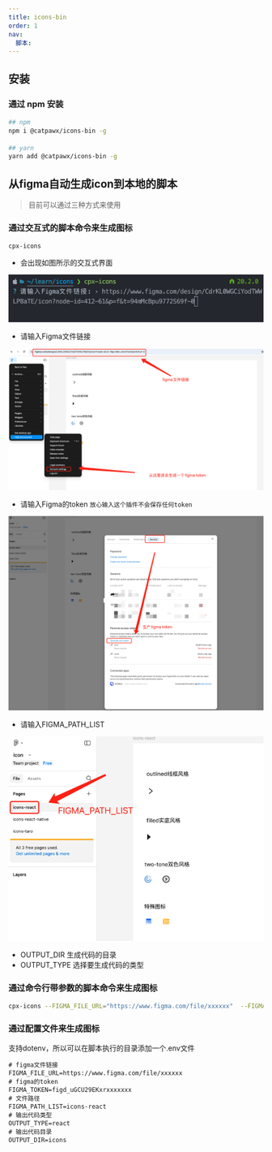 ```yaml
---
title: icons-bin
order: 1
nav:
  脚本:
---
```


## 安装

### 通过 npm 安装

```bash
## npm
npm i @catpawx/icons-bin -g

## yarn
yarn add @catpawx/icons-bin -g

```

## 从figma自动生成icon到本地的脚本

> 目前可以通过三种方式来使用

### 通过交互式的脚本命令来生成图标

```bash
cpx-icons
```

- 会出现如图所示的交互式界面

![交互式界面](../imgs/img01.jpg)

- 请输入Figma文件链接

![Figma文件链接](../imgs/img02.jpg)

- 请输入Figma的token `放心输入这个插件不会保存任何token`

![Figma文件链接](../imgs/img03.jpg)

- 请输入FIGMA_PATH_LIST

![FIGMA_PATH_LIST](../imgs/img04.jpg)

- OUTPUT_DIR 生成代码的目录
- OUTPUT_TYPE 选择要生成代码的类型

### 通过命令行带参数的脚本命令来生成图标

```bash
cpx-icons --FIGMA_FILE_URL="https://www.figma.com/file/xxxxxx"  --FIGMA_TOKEN=figd_uGCU2xxxxxxx --FIGMA_PATH_LIST=icons-react --OUTPUT_TYPE=react --OUTPUT_DIR=icons
```

### 通过配置文件来生成图标

支持dotenv，所以可以在脚本执行的目录添加一个.env文件

```
# figma文件链接
FIGMA_FILE_URL=https://www.figma.com/file/xxxxxx
# figma的token
FIGMA_TOKEN=figd_uGCU29EKxrxxxxxxx
# 文件路径
FIGMA_PATH_LIST=icons-react
# 输出代码类型
OUTPUT_TYPE=react
# 输出代码目录
OUTPUT_DIR=icons
```

